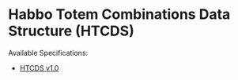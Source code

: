 # **Habbo Totem Combinations Data Structure (HTCDS)**

Available Specifications:

- [HTCDS v1.0](./spec/HTCDS-v1_0.md)
